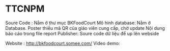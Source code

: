 # TTCNPM

Soure Code : Nằm ở thư mục BKFoodCourt
Mô hình database: Nằm ở Database.
Poster thiếu mã QR của giáo viên cung cấp, chờ update
Nội dung báo cáo trong file report
Publisher: Soure code dữ liệu để up lên webside

Website : http://bkfoodcourt.somee.com/
Video demo:
